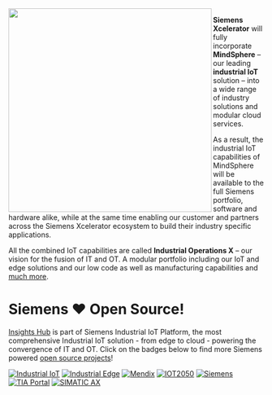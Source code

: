 
<img align="left" width="400" src="https://user-images.githubusercontent.com/1426617/232044863-8b0f9d32-2120-41a0-b80c-8bbdad40711e.png">

**Siemens Xcelerator** will fully incorporate **MindSphere** – our leading **industrial IoT** solution – into a wide range of industry solutions and modular cloud services.

As a result, the industrial IoT capabilities of MindSphere will be available to the full Siemens portfolio, software and hardware alike, while at the same time enabling our customer and partners across the Siemens Xcelerator ecosystem to build their industry specific applications.

All the combined IoT capabilities are called **Industrial Operations X**  – our vision for the fusion of IT and OT. A modular portfolio including our IoT and edge solutions and our low code as well as manufacturing capabilities and [much more](https://press.siemens.com/global/en/pressrelease/industrial-operations-x-brings-cutting-edge-it-and-ai-industrial-automation). 

# Siemens :heart: Open Source!

[Insights Hub](https://siemens.mindsphere.io) is part of Siemens Industrial IoT Platform, the most comprehensive Industrial IoT solution - from edge to cloud - powering the convergence of IT and OT. Click on the badges below to find more Siemens powered [open source projects](https://opensource.siemens.com)!

[![Industrial IoT](https://img.shields.io/badge/github-industrial%20iot-003751?logo=github)](https://github.com/mindsphere)
[![Industrial Edge](https://img.shields.io/badge/github-industrial%20edge-e39537?logo=github)](https://github.com/industrial-edge)
[![Mendix](https://img.shields.io/badge/github-mendix-0595db?logo=github)](https://github.com/mendix)
[![IOT2050](https://img.shields.io/badge/github-iot2050-green?logo=github)](https://github.com/SIMATICmeetsLinux)
[![Siemens](https://img.shields.io/badge/github-siemens-009999?logo=github)](https://github.com/siemens)
[![TIA Portal](https://img.shields.io/badge/github-tia%20portal-02D8A0?logo=github)](https://github.com/tia-portal-applications)
[![SIMATIC AX](https://img.shields.io/badge/github-simatic%20ax-009977?logo=github)](https://github.com/simatic-ax)
